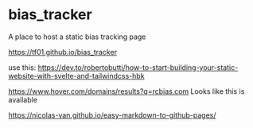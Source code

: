 # bias_tracker
A place to host a static bias tracking page

https://tf01.github.io/bias_tracker

use this: https://dev.to/robertobutti/how-to-start-building-your-static-website-with-svelte-and-tailwindcss-hbk

https://www.hover.com/domains/results?q=rcbias.com
Looks like this is available

https://nicolas-van.github.io/easy-markdown-to-github-pages/
